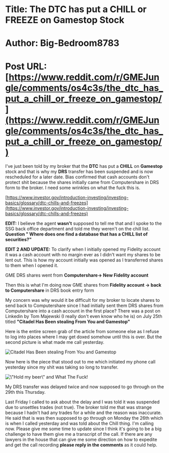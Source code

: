 # Title: The DTC has put a CHILL or FREEZE on Gamestop Stock
# Author: Big-Bedroom8783
# Post URL: [https://www.reddit.com/r/GMEJungle/comments/os4c3s/the_dtc_has_put_a_chill_or_freeze_on_gamestop/](https://www.reddit.com/r/GMEJungle/comments/os4c3s/the_dtc_has_put_a_chill_or_freeze_on_gamestop/)


I've just been told by my broker that the **DTC** has put a **CHILL** on **Gamestop** stock and that is why my **DRS** transfer has been suspended and is now rescheduled for a later date. Bias confirmed that cash accounts don't protect shit because the shares initially came from Computershare in DRS form to the broker. I need some wrinkles on what the fuck this is.

[https://www.investor.gov/introduction-investing/investing-basics/glossary/dtc-chills-and-freezes](https://www.investor.gov/introduction-investing/investing-basics/glossary/dtc-chills-and-freezes)

**EDIT:** I believe the agent **wasn't** supposed to tell me that and I spoke to the SSG back office department and told me they weren't on the chill list. **Question " Where does one find a database that has a CHILL list of securities?"**

**EDIT 2 AND UPDATE:** To clarify when I initially opened my Fidelity account it was a cash account with no margin ever as I didn't want my shares to be lent out. This is how my account initially was opened as I transferred shares to them when I opened it.

GME DRS shares went from **Computershare-> New Fidelity account** 

Then this is what I'm doing now GME shares from **Fidelity account -> back to Computershare** in DRS book entry form

My concern was why would it be difficult for my broker to locate shares to send back to Computershare since I had initially sent them DRS shares from Computershare into a cash account in the first place? There was a post on Linkedin by Tom Majewski (I really don't even know who he is) on July 25th titled **"Citadel Has Been stealing From You and Gamestop"**

Here is the entire screen grab of the article from someone else as I refuse to log into places where I may get doxed somehow until this is over. But the second picture is what made me call yesterday.

![Citadel Has Been stealing From You and Gamestop](https://preview.redd.it/m9xrnlzm6td71.png?width=1536&format=png&auto=webp&s=ad5764e1c531c945dc1260105061cd624602d91c)

Now here is the piece that stood out to me which initiated my phone call yesterday since my shit was taking so long to transfer.

![\\"Hold my beer\\" and What The Fuck!](https://preview.redd.it/t0ee9w387td71.jpg?width=722&format=pjpg&auto=webp&s=98acc61bfa0ba5ca1607ab88092e7c9c56d5f42c)

 

My DRS transfer was delayed twice and now supposed to go through on the 29th this Thursday. 

Last Friday I called to ask about the delay and I was told it was suspended due to unsettles trades (not true). The broker told me that was strange because I hadn't had any trades for a while and the reason was inaccurate. He said that is was then supposed to go through on Monday the 26th which is when I called yesterday and was told about the Chill thing. I'm calling now. Please give me some time to update since I think it's going to be a big challenge to have them give me a transcript of the call. If there are any lawyers in the house that can give me some direction on how to expedite and get the call recording **please reply in the comments** as it could help. 